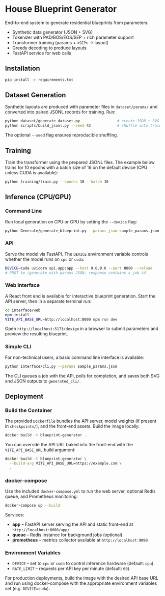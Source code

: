 # House Blueprint Generator

End-to-end system to generate residential blueprints from parameters:
* Synthetic data generator (JSON + SVG)
* Tokenizer with PAD/BOS/EOS/SEP + rich parameter support
* Transformer training (params + `<SEP>` → layout)
* Greedy decoding to produce layouts
* FastAPI service for web calls

## Installation

```bash
pip install -r requirements.txt
```

## Dataset Generation

Synthetic layouts are produced with parameter files in `dataset/params/` and
converted into paired JSONL records for training. Run:

```bash
python dataset/generate_dataset.py                 # create JSON + SVG pairs
python scripts/build_jsonl.py --seed 42            # shuffle into train/val splits
```

The optional `--seed` flag ensures reproducible shuffling.

## Training

Train the transformer using the prepared JSONL files. The example below trains
for 10 epochs with a batch size of 16 on the default device (CPU unless CUDA is
available):

```bash
python training/train.py --epochs 10 --batch 16
```

## Inference (CPU/GPU)

### Command Line

Run local generation on CPU or GPU by setting the `--device` flag:

```bash
python Generate/generate_blueprint.py --params_json sample_params.json --out_prefix my_blueprint --device cuda
```

### API

Serve the model via FastAPI. The `DEVICE` environment variable controls whether
the model runs on `cpu` or `cuda`:

```bash
DEVICE=cuda uvicorn api.app:app --host 0.0.0.0 --port 8000 --reload
# POST to /generate with params JSON; response contains a job id
```

### Web Interface

A React front end is available for interactive blueprint generation. Start the API
server, then in a separate terminal run:

```bash
cd interface/web
npm install
VITE_API_BASE_URL=http://localhost:8000 npm run dev
```

Open `http://localhost:5173/design` in a browser to submit parameters and preview
the resulting blueprint.

### Simple CLI

For non-technical users, a basic command line interface is available:

```bash
python interface/cli.py --params sample_params.json
```

The CLI queues a job with the API, polls for completion, and saves both SVG and
JSON outputs to `generated_cli/`.

## Deployment

### Build the Container

The provided `Dockerfile` bundles the API server, model weights (if present in
`checkpoints/`), and the front-end assets. Build the image locally:

```bash
docker build -t blueprint-generator .
```

You can override the API URL baked into the front-end with the
`VITE_API_BASE_URL` build argument:

```bash
docker build -t blueprint-generator \
  --build-arg VITE_API_BASE_URL=https://example.com \
  .
```

### docker-compose

Use the included `docker-compose.yml` to run the web server, optional Redis
queue, and Prometheus monitoring:

```bash
docker-compose up --build
```

Services:

* **app** – FastAPI server serving the API and static front-end at
  `http://localhost:8000/app/`
* **queue** – Redis instance for background jobs (optional)
* **prometheus** – metrics collector available at `http://localhost:9090`

### Environment Variables

* `DEVICE` – set to `cpu` or `cuda` to control inference hardware (default:
  `cpu`).
* `RATE_LIMIT` – requests per API key per minute (default: `60`).

For production deployments, build the image with the desired API base URL and
run using docker-compose with the appropriate environment variables set (e.g.
`DEVICE=cuda`).
